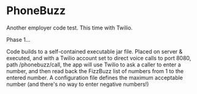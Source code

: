 PhoneBuzz
=========

Another employer code test. This time with Twilio.

Phase 1...

Code builds to a self-contained executable jar file. Placed on server & executed, and with a Twilio account set to direct voice calls to port 8080, path /phonebuzz/call, the app will use Twilio to ask a caller to enter a number, and then read back the FizzBuzz list of numbers from 1 to the entered number. A configuration file defines the maximum acceptable number (and there's no way to enter negative numbers!)
